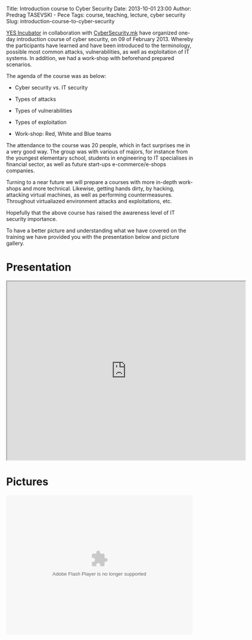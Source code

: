 Title: Introduction course to Cyber Security
Date: 2013-10-01 23:00
Author: Predrag TASEVSKI - Pece
Tags: course, teaching, lecture, cyber security
Slug: introduction-course-to-cyber-security

[YES Incubator](http://yes.org.mk) in collaboration with
[CyberSecurity.mk](http://cybersecurity.mk) have organized one-day
introduction course of cyber security, on 09 of February 2013. Whereby
the participants have learned and have been introduced to the
terminology, possible most common attacks, vulnerabilities, as well as
exploitation of IT systems. In addition, we had a work-shop with
beforehand prepared scenarios.

</p>

The agenda of the course was as below:

- Cyber security vs. IT security

- Types of attacks

- Types of vulnerabilities

- Types of exploitation

- Work-shop: Red, White and Blue teams

</p>

The attendance to the course was 20 people, which in fact surprises me
in a very good way. The group was with various of majors, for instance
from the youngest elementary school, students in engineering to IT
specialises in financial sector, as well as future start-ups
e-commerce/e-shops companies.

</p>

Turning to a near future we will prepare a courses with more in-depth
work-shops and more technical. Likewise, getting hands dirty, by
hacking, attacking virtual machines, as well as performing
countermeasures. Throughout virtualiazed environment attacks and
exploitations, etc.

</p>

Hopefully that the above course has raised the awareness level of IT
security importance.

To have a better picture and understanding what we have covered on the
training we have provided you with the presentation below and picture
gallery.

</p>

Presentation
============

<iframe src="https://docs.google.com/file/d/0B1472nuKPMN5b0FFQWExeHZSRE0/preview" width="640" height="480"></iframe>

Pictures
========
<object width="500" height="375"> <param name="flashvars" value="offsite=true&lang=en-us&page_show_url=%2Fphotos%2F29569957%40N00%2Fsets%2F72157648696579569%2Fshow%2F&page_show_back_url=%2Fphotos%2F29569957%40N00%2Fsets%2F72157648696579569%2F&set_id=72157648696579569&jump_to="></param> <param name="movie" value="https://www.flickr.com/apps/slideshow/show.swf?v=1811922554"></param> <param name="allowFullScreen" value="true"></param><embed type="application/x-shockwave-flash" src="https://www.flickr.com/apps/slideshow/show.swf?v=1811922554" allowFullScreen="true" flashvars="offsite=true&lang=en-us&page_show_url=%2Fphotos%2F29569957%40N00%2Fsets%2F72157648696579569%2Fshow%2F&page_show_back_url=%2Fphotos%2F29569957%40N00%2Fsets%2F72157648696579569%2F&set_id=72157648696579569&jump_to=" width="500" height="375"></embed></object>
